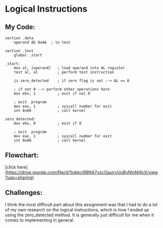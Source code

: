 # Logical Instructions

## My Code:
```
section .data
    operand db 0xAA  ; to test

section .text
    global _start

_start:
    mov al, [operand]   ; load operand into AL register
    test al, al         ; perform test instruction

    jz zero_detected    ; if zero flag is set --> AL == 0

    ; if not 0 --> perform other operations here
    mov ebx, 1          ; exit if not 0

    ; exit  program
    mov eax, 1          ; syscall number for exit
    int 0x80            ; call kernel

zero_detected:
    mov ebx, 0          ; exit if 0

    ; exit  program
    mov eax, 1          ; syscall number for exit
    int 0x80            ; call kernel
```

## Flowchart:
[click here] (https://drive.google.com/file/d/1lokkci9BNA7yzcOaujrvUoByNlnNi9cX/view?usp=sharing)

## Challenges:
I think the most difficult part about this assignment was that I had to do a lot of my own research on the logical instructions, which is how I ended up using the zero_detected method. It is generally just difficult for me when it comes to implementing in general.
